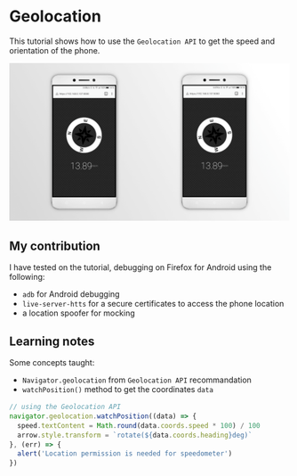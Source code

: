 # Geolocation

This tutorial shows how to use the `Geolocation API` to get the speed and orientation of the phone.

![Geolocation](../assets/img/21%20-%20Geolocation.png?raw=true "Presentation Image")

## My contribution

I have tested on the tutorial, debugging on Firefox for Android using the following:
 - `adb` for Android debugging
 - `live-server-htts` for a secure certificates to access the phone location
 - a location spoofer for mocking

## Learning notes

Some concepts taught:

 - `Navigator.geolocation` from `Geolocation API` recommandation
 - `watchPosition()` method to get the coordinates `data`

```javascript
// using the Geolocation API
navigator.geolocation.watchPosition((data) => {
  speed.textContent = Math.round(data.coords.speed * 100) / 100
  arrow.style.transform = `rotate(${data.coords.heading}deg)`
}, (err) => {
  alert('Location permission is needed for speedometer')
})
```

